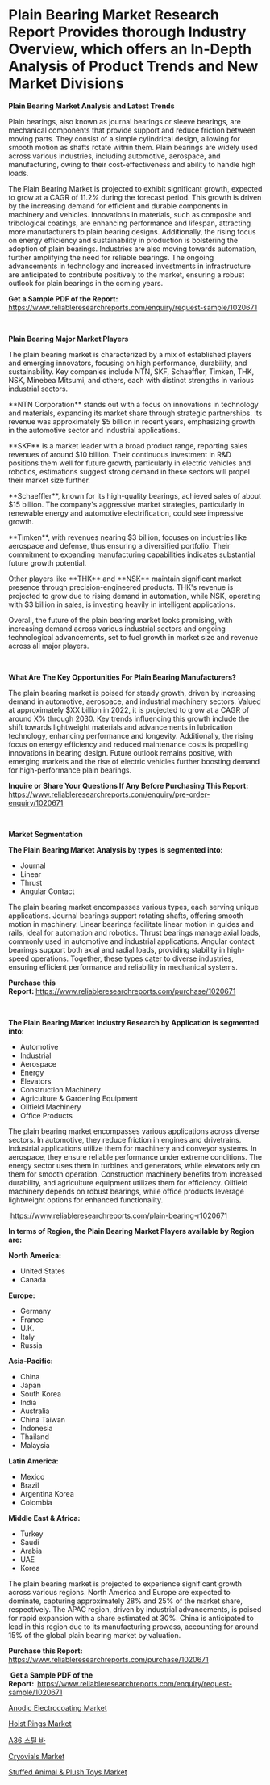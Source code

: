 <p><h1>Plain Bearing Market Research Report Provides thorough Industry Overview, which offers an In-Depth Analysis of Product Trends and New Market Divisions</h1></p><p><strong>Plain Bearing Market Analysis and Latest Trends</strong></p>
<p><p>Plain bearings, also known as journal bearings or sleeve bearings, are mechanical components that provide support and reduce friction between moving parts. They consist of a simple cylindrical design, allowing for smooth motion as shafts rotate within them. Plain bearings are widely used across various industries, including automotive, aerospace, and manufacturing, owing to their cost-effectiveness and ability to handle high loads.</p><p>The Plain Bearing Market is projected to exhibit significant growth, expected to grow at a CAGR of 11.2% during the forecast period. This growth is driven by the increasing demand for efficient and durable components in machinery and vehicles. Innovations in materials, such as composite and tribological coatings, are enhancing performance and lifespan, attracting more manufacturers to plain bearing designs. Additionally, the rising focus on energy efficiency and sustainability in production is bolstering the adoption of plain bearings. Industries are also moving towards automation, further amplifying the need for reliable bearings. The ongoing advancements in technology and increased investments in infrastructure are anticipated to contribute positively to the market, ensuring a robust outlook for plain bearings in the coming years.</p></p>
<p><strong>Get a Sample PDF of the Report:&nbsp;</strong> <a href="https://www.reliableresearchreports.com/enquiry/request-sample/1020671">https://www.reliableresearchreports.com/enquiry/request-sample/1020671</a></p>
<p>&nbsp;</p>
<p><strong>Plain Bearing Major Market Players</strong></p>
<p><p>The plain bearing market is characterized by a mix of established players and emerging innovators, focusing on high performance, durability, and sustainability. Key companies include NTN, SKF, Schaeffler, Timken, THK, NSK, Minebea Mitsumi, and others, each with distinct strengths in various industrial sectors.</p><p>**NTN Corporation** stands out with a focus on innovations in technology and materials, expanding its market share through strategic partnerships. Its revenue was approximately $5 billion in recent years, emphasizing growth in the automotive sector and industrial applications. </p><p>**SKF** is a market leader with a broad product range, reporting sales revenues of around $10 billion. Their continuous investment in R&D positions them well for future growth, particularly in electric vehicles and robotics, estimations suggest strong demand in these sectors will propel their market size further.</p><p>**Schaeffler**, known for its high-quality bearings, achieved sales of about $15 billion. The company's aggressive market strategies, particularly in renewable energy and automotive electrification, could see impressive growth.</p><p>**Timken**, with revenues nearing $3 billion, focuses on industries like aerospace and defense, thus ensuring a diversified portfolio. Their commitment to expanding manufacturing capabilities indicates substantial future growth potential.</p><p>Other players like **THK** and **NSK** maintain significant market presence through precision-engineered products. THK's revenue is projected to grow due to rising demand in automation, while NSK, operating with $3 billion in sales, is investing heavily in intelligent applications.</p><p>Overall, the future of the plain bearing market looks promising, with increasing demand across various industrial sectors and ongoing technological advancements, set to fuel growth in market size and revenue across all major players.</p></p>
<p>&nbsp;</p>
<p><strong>What Are The Key Opportunities For Plain Bearing Manufacturers?</strong></p>
<p><p>The plain bearing market is poised for steady growth, driven by increasing demand in automotive, aerospace, and industrial machinery sectors. Valued at approximately $XX billion in 2022, it is projected to grow at a CAGR of around X% through 2030. Key trends influencing this growth include the shift towards lightweight materials and advancements in lubrication technology, enhancing performance and longevity. Additionally, the rising focus on energy efficiency and reduced maintenance costs is propelling innovations in bearing design. Future outlook remains positive, with emerging markets and the rise of electric vehicles further boosting demand for high-performance plain bearings.</p></p>
<p><strong>Inquire or Share Your Questions If Any Before Purchasing This Report:</strong> <a href="https://www.reliableresearchreports.com/enquiry/pre-order-enquiry/1020671">https://www.reliableresearchreports.com/enquiry/pre-order-enquiry/1020671</a></p>
<p>&nbsp;</p>
<p><strong>Market Segmentation</strong></p>
<p><strong>The Plain Bearing Market Analysis by types is segmented into:</strong></p>
<p><ul><li>Journal</li><li>Linear</li><li>Thrust</li><li>Angular Contact</li></ul></p>
<p><p>The plain bearing market encompasses various types, each serving unique applications. Journal bearings support rotating shafts, offering smooth motion in machinery. Linear bearings facilitate linear motion in guides and rails, ideal for automation and robotics. Thrust bearings manage axial loads, commonly used in automotive and industrial applications. Angular contact bearings support both axial and radial loads, providing stability in high-speed operations. Together, these types cater to diverse industries, ensuring efficient performance and reliability in mechanical systems.</p></p>
<p><strong>Purchase this Report:&nbsp;</strong><a href="https://www.reliableresearchreports.com/purchase/1020671">https://www.reliableresearchreports.com/purchase/1020671</a></p>
<p>&nbsp;</p>
<p><strong>The Plain Bearing Market Industry Research by Application is segmented into:</strong></p>
<p><ul><li>Automotive</li><li>Industrial</li><li>Aerospace</li><li>Energy</li><li>Elevators</li><li>Construction Machinery</li><li>Agriculture & Gardening Equipment</li><li>Oilfield Machinery</li><li>Office Products</li></ul></p>
<p><p>The plain bearing market encompasses various applications across diverse sectors. In automotive, they reduce friction in engines and drivetrains. Industrial applications utilize them for machinery and conveyor systems. In aerospace, they ensure reliable performance under extreme conditions. The energy sector uses them in turbines and generators, while elevators rely on them for smooth operation. Construction machinery benefits from increased durability, and agriculture equipment utilizes them for efficiency. Oilfield machinery depends on robust bearings, while office products leverage lightweight options for enhanced functionality.</p></p>
<p><a href="https://www.reliableresearchreports.com/plain-bearing-r1020671">&nbsp;https://www.reliableresearchreports.com/plain-bearing-r1020671</a></p>
<p><strong>In terms of Region, the Plain Bearing Market Players available by Region are:</strong></p>
<p>
    <p> <strong> North America: </strong>
        <ul>
            <li>United States</li>
            <li>Canada</li>
        </ul>
        </p> 
    <p> <strong> Europe: </strong>
        <ul>
            <li>Germany</li>
            <li>France</li>
            <li>U.K.</li>
            <li>Italy</li>
            <li>Russia</li>
        </ul>
        </p> 
    <p> <strong> Asia-Pacific: </strong>
        <ul>
            <li>China</li>
            <li>Japan</li>
            <li>South Korea</li>
            <li>India</li>
            <li>Australia</li>
            <li>China Taiwan</li>
            <li>Indonesia</li>
            <li>Thailand</li>
            <li>Malaysia</li>
        </ul>
        </p> 
    <p> <strong> Latin America: </strong>
        <ul>
            <li>Mexico</li>
            <li>Brazil</li>
            <li>Argentina Korea</li>
            <li>Colombia</li>
        </ul>
        </p> 
    <p> <strong> Middle East & Africa: </strong>
        <ul>
            <li>Turkey</li>
            <li>Saudi</li>
            <li>Arabia</li>
            <li>UAE</li>
            <li>Korea</li>
        </ul>
    </p>
    </p>
<p><p>The plain bearing market is projected to experience significant growth across various regions. North America and Europe are expected to dominate, capturing approximately 28% and 25% of the market share, respectively. The APAC region, driven by industrial advancements, is poised for rapid expansion with a share estimated at 30%. China is anticipated to lead in this region due to its manufacturing prowess, accounting for around 15% of the global plain bearing market by valuation.</p></p>
<p><strong>Purchase this Report: </strong><a href="https://www.reliableresearchreports.com/purchase/1020671">https://www.reliableresearchreports.com/purchase/1020671</a></p>
<p>&nbsp;<strong>Get a Sample PDF of the Report:&nbsp;&nbsp;</strong><a href="https://www.reliableresearchreports.com/enquiry/request-sample/1020671">https://www.reliableresearchreports.com/enquiry/request-sample/1020671</a></p>
<p><strong></strong></p>
<p><p><a href="https://medium.com/@dixiegrimes/the-anodic-electrocoating-market-insights-report-offers-an-in-depth-and-thorough-analysis-of-the-b8a32621fcdf">Anodic Electrocoating Market</a></p><p><a href="https://github.com/elizabethdagraca/Market-Research-Report-List-5/blob/main/hoist-rings-market.md">Hoist Rings Market</a></p><p><a href="https://medium.com/@latoyanorton57/a36-steel-bar-market-%EC%9D%98-%EA%B8%80%EB%A1%9C%EB%B2%8C-%EC%8B%9C%EC%9E%A5-%EA%B0%9C%EC%9A%94%EB%8A%94-%EC%A0%84-%EC%84%B8%EA%B3%84-%EB%B0%8F-%EC%A3%BC%EC%9A%94-%EC%8B%9C%EC%9E%A5%EC%9D%98-%EC%82%B0%EC%97%85%EC%97%90-%EC%98%81%ED%96%A5%EC%9D%84-%EB%AF%B8%EC%B9%98%EB%8A%94-%EC%A3%BC%EC%9A%94-%ED%8A%B8%EB%A0%8C%EB%93%9C%EC%97%90-%EB%8C%80%ED%95%9C-%EB%8F%85%ED%8A%B9%ED%95%9C-%EA%B4%80%EC%A0%90%EC%9D%84-%EC%A0%9C%EA%B3%B5%ED%95%A9%EB%8B%88%EB%8B%A4-42b76f1b0664">A36 스틸 바</a></p><p><a href="https://issuu.com/reportprime-2/docs/cryovials-market-size-2030.pptx_56d0bf915eb798">Cryovials Market</a></p><p><a href="https://github.com/SanjidaMahmud81/Market-Research-Report-List-1/blob/main/stuffed-animal-plush-toys-market.md">Stuffed Animal & Plush Toys Market</a></p></p>
